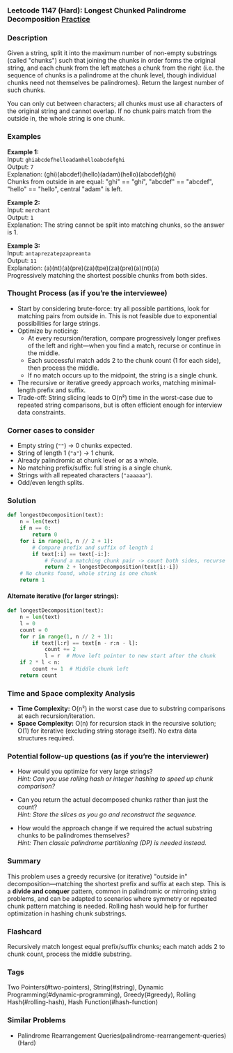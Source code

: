 ### Leetcode 1147 (Hard): Longest Chunked Palindrome Decomposition [Practice](https://leetcode.com/problems/longest-chunked-palindrome-decomposition)

### Description  
Given a string, split it into the maximum number of non-empty substrings (called "chunks") such that joining the chunks in order forms the original string, and each chunk from the left matches a chunk from the right (i.e. the sequence of chunks is a palindrome at the chunk level, though individual chunks need not themselves be palindromes). Return the largest number of such chunks.

You can only cut between characters; all chunks must use all characters of the original string and cannot overlap. If no chunk pairs match from the outside in, the whole string is one chunk.

### Examples  

**Example 1:**  
Input: `ghiabcdefhelloadamhelloabcdefghi`  
Output: `7`  
Explanation: (ghi)(abcdef)(hello)(adam)(hello)(abcdef)(ghi)  
Chunks from outside in are equal: "ghi" == "ghi", "abcdef" == "abcdef", "hello" == "hello", central "adam" is left.

**Example 2:**  
Input: `merchant`  
Output: `1`  
Explanation: The string cannot be split into matching chunks, so the answer is 1.

**Example 3:**  
Input: `antaprezatepzapreanta`  
Output: `11`  
Explanation: (a)(nt)(a)(pre)(za)(tpe)(za)(pre)(a)(nt)(a)  
Progressively matching the shortest possible chunks from both sides.

### Thought Process (as if you’re the interviewee)  
- Start by considering brute-force: try all possible partitions, look for matching pairs from outside in. This is not feasible due to exponential possibilities for large strings.  
- Optimize by noticing:  
  - At every recursion/iteration, compare progressively longer prefixes of the left and right—when you find a match, recurse or continue in the middle.  
  - Each successful match adds 2 to the chunk count (1 for each side), then process the middle.  
  - If no match occurs up to the midpoint, the string is a single chunk.  
- The recursive or iterative greedy approach works, matching minimal-length prefix and suffix.  
- Trade-off: String slicing leads to O(n²) time in the worst-case due to repeated string comparisons, but is often efficient enough for interview data constraints.

### Corner cases to consider  
- Empty string (`""`) → 0 chunks expected.
- String of length 1 (`"a"`) → 1 chunk.
- Already palindromic at chunk level or as a whole.
- No matching prefix/suffix: full string is a single chunk.
- Strings with all repeated characters (`"aaaaaa"`).
- Odd/even length splits.

### Solution

```python
def longestDecomposition(text):
    n = len(text)
    if n == 0:
        return 0
    for i in range(1, n // 2 + 1):
        # Compare prefix and suffix of length i
        if text[:i] == text[-i:]:
            # Found a matching chunk pair -> count both sides, recurse for the middle part
            return 2 + longestDecomposition(text[i:-i])
    # No chunks found, whole string is one chunk
    return 1
```
#### Alternate iterative (for larger strings):

```python
def longestDecomposition(text):
    n = len(text)
    l = 0
    count = 0
    for r in range(1, n // 2 + 1):
        if text[l:r] == text[n - r:n - l]:
            count += 2
            l = r  # Move left pointer to new start after the chunk
    if 2 * l < n:
        count += 1  # Middle chunk left
    return count
```

### Time and Space complexity Analysis  

- **Time Complexity:** O(n²) in the worst case due to substring comparisons at each recursion/iteration.
- **Space Complexity:** O(n) for recursion stack in the recursive solution; O(1) for iterative (excluding string storage itself). No extra data structures required.

### Potential follow-up questions (as if you’re the interviewer)  

- How would you optimize for very large strings?  
  *Hint: Can you use rolling hash or integer hashing to speed up chunk comparison?*

- Can you return the actual decomposed chunks rather than just the count?  
  *Hint: Store the slices as you go and reconstruct the sequence.*

- How would the approach change if we required the actual substring chunks to be palindromes themselves?  
  *Hint: Then classic palindrome partitioning (DP) is needed instead.*

### Summary
This problem uses a greedy recursive (or iterative) "outside in" decomposition—matching the shortest prefix and suffix at each step. This is a **divide and conquer** pattern, common in palindromic or mirroring string problems, and can be adapted to scenarios where symmetry or repeated chunk pattern matching is needed. Rolling hash would help for further optimization in hashing chunk substrings.


### Flashcard
Recursively match longest equal prefix/suffix chunks; each match adds 2 to chunk count, process the middle substring.

### Tags
Two Pointers(#two-pointers), String(#string), Dynamic Programming(#dynamic-programming), Greedy(#greedy), Rolling Hash(#rolling-hash), Hash Function(#hash-function)

### Similar Problems
- Palindrome Rearrangement Queries(palindrome-rearrangement-queries) (Hard)